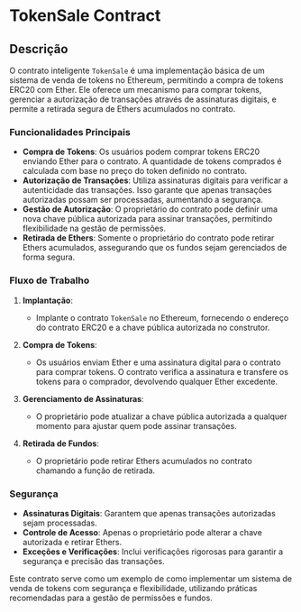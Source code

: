 # TokenSale Contract

## Descrição

O contrato inteligente `TokenSale` é uma implementação básica de um sistema de venda de tokens no Ethereum, permitindo a compra de tokens ERC20 com Ether. Ele oferece um mecanismo para comprar tokens, gerenciar a autorização de transações através de assinaturas digitais, e permite a retirada segura de Ethers acumulados no contrato.

### Funcionalidades Principais

- **Compra de Tokens**: Os usuários podem comprar tokens ERC20 enviando Ether para o contrato. A quantidade de tokens comprados é calculada com base no preço do token definido no contrato.
- **Autorização de Transações**: Utiliza assinaturas digitais para verificar a autenticidade das transações. Isso garante que apenas transações autorizadas possam ser processadas, aumentando a segurança.
- **Gestão de Autorização**: O proprietário do contrato pode definir uma nova chave pública autorizada para assinar transações, permitindo flexibilidade na gestão de permissões.
- **Retirada de Ethers**: Somente o proprietário do contrato pode retirar Ethers acumulados, assegurando que os fundos sejam gerenciados de forma segura.

### Fluxo de Trabalho

1. **Implantação**:
   - Implante o contrato `TokenSale` no Ethereum, fornecendo o endereço do contrato ERC20 e a chave pública autorizada no construtor.

2. **Compra de Tokens**:
   - Os usuários enviam Ether e uma assinatura digital para o contrato para comprar tokens. O contrato verifica a assinatura e transfere os tokens para o comprador, devolvendo qualquer Ether excedente.

3. **Gerenciamento de Assinaturas**:
   - O proprietário pode atualizar a chave pública autorizada a qualquer momento para ajustar quem pode assinar transações.

4. **Retirada de Fundos**:
   - O proprietário pode retirar Ethers acumulados no contrato chamando a função de retirada.

### Segurança

- **Assinaturas Digitais**: Garantem que apenas transações autorizadas sejam processadas.
- **Controle de Acesso**: Apenas o proprietário pode alterar a chave autorizada e retirar Ethers.
- **Exceções e Verificações**: Inclui verificações rigorosas para garantir a segurança e precisão das transações.

Este contrato serve como um exemplo de como implementar um sistema de venda de tokens com segurança e flexibilidade, utilizando práticas recomendadas para a gestão de permissões e fundos.
